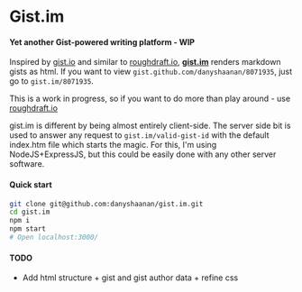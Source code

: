 # Gist.im

#### Yet another Gist-powered writing platform - WIP

Inspired by [gist.io](http://gist.io) and similar to [roughdraft.io](http://roughdraft.io), [**gist.im**](http://gist.im) renders markdown gists as html. If you want to view `gist.github.com/danyshaanan/8071935`, just go to `gist.im/8071935`.

This is a work in progress, so if you want to do more than play around - use [roughdraft.io](http://roughdraft.io)

gist.im is different by being almost entirely client-side. The server side bit is used to answer any request to `gist.im/valid-gist-id` with the default index.htm file which starts the magic. For this, I'm using NodeJS+ExpressJS, but this could be easily done with any other server software.

#### Quick start

```bash
git clone git@github.com:danyshaanan/gist.im.git
cd gist.im
npm i
npm start
# Open localhost:3000/
```

#### TODO
* Add html structure + gist and gist author data + refine css
